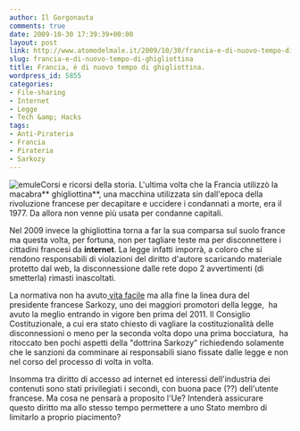```yaml
---
author: Il Gorgonauta
comments: true
date: 2009-10-30 17:39:39+00:00
layout: post
link: http://www.atomodelmale.it/2009/10/30/francia-e-di-nuovo-tempo-di-ghigliottina/
slug: francia-e-di-nuovo-tempo-di-ghigliottina
title: Francia, è di nuovo tempo di ghigliottina.
wordpress_id: 5855
categories:
- File-sharing
- Internet
- Legge
- Tech &amp; Hacks
tags:
- Anti-Pirateria
- Francia
- Pirateria
- Sarkozy
---
```


![emule](http://www.atomodelmale.it/wp-content/uploads/2009/04/emule.jpg)Corsi e ricorsi della storia. L'ultima volta che la Francia utilizzò la macabra** ghigliottina**, una macchina utilizzata sin dall'epoca della rivoluzione francese per decapitare e uccidere i condannati a morte, era il 1977. Da allora non venne più usata per condanne capitali.

Nel 2009 invece la ghigliottina torna a far la sua comparsa sul suolo france ma questa volta, per fortuna, non per tagliare teste ma per disconnettere i cittadini francesi da **internet**. La legge infatti imporrà, a coloro che si rendono responsabili di violazioni del diritto d'autore scaricando materiale protetto dal web, la disconnessione dalle rete dopo 2 avvertimenti (di smetterla) rimasti inascoltati.

La normativa non ha avuto[ vita facile](http://www.atomodelmale.it/2009/04/03/francia-arriva-la-legge-del-taglione/) ma alla fine la linea dura del presidente francese Sarkozy, uno dei maggiori promotori della legge,  ha avuto la meglio entrando in vigore ben prima del 2011. Il Consiglio Costituzionale, a cui era stato chiesto di vagliare la costituzionalità delle disconnessioni o meno per la seconda volta dopo una prima bocciatura,  ha ritoccato ben pochi aspetti della "dottrina Sarkozy" richiedendo solamente che le sanzioni da comminare ai responsabili siano fissate dalle legge e non nel corso del processo di volta in volta.

<!-- more -->


Insomma tra diritto di accesso ad internet ed interessi dell'industria dei contenuti sono stati privilegiati i secondi, con buona pace (??) dell'utente francese. Ma cosa ne pensarà a proposito l'Ue? Intenderà assicurare questo diritto ma allo stesso tempo permettere a uno Stato membro di limitarlo a proprio piacimento?
